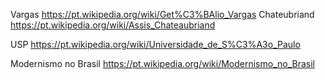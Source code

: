 Vargas
https://pt.wikipedia.org/wiki/Get%C3%BAlio_Vargas
Chateubriand
https://pt.wikipedia.org/wiki/Assis_Chateaubriand

USP
https://pt.wikipedia.org/wiki/Universidade_de_S%C3%A3o_Paulo

Modernismo no Brasil
https://pt.wikipedia.org/wiki/Modernismo_no_Brasil

